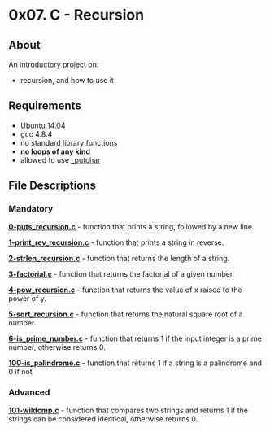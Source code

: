 # 0x07. C - Recursion
## About
An introductory project on:
- recursion, and how to use it
## Requirements
- Ubuntu 14.04
- gcc 4.8.4
- no standard library functions
- **no loops of any kind**
- allowed to use [_putchar](https://github.com/holbertonschool/_putchar.c/blob/master/_putchar.c)
## File Descriptions
### Mandatory
**[0-puts_recursion.c](0-puts_recursion.c)** - function that prints a string, followed by a new line.

**[1-print_rev_recursion.c](1-print_rev_recursion.c)** - function that prints a string in reverse.

**[2-strlen_recursion.c](2-strlen_recursion.c)** - function that returns the length of a string.

**[3-factorial.c](3-factorial.c)** - function that returns the factorial of a given number.

**[4-pow_recursion.c](4-pow_recursion.c)** - function that returns the value of x raised to the power of y.

**[5-sqrt_recursion.c](5-sqrt_recursion.c)** - function that returns the natural square root of a number.

**[6-is_prime_number.c](6-is_prime_number.c)** - function that returns 1 if the input integer is a prime number, otherwise returns 0.

**[100-is_palindrome.c](100-is_palindrome.c)** - function that returns 1 if a string is a palindrome and 0 if not

### Advanced
**[101-wildcmp.c](101-wildcmp.c)** - function that compares two strings and returns 1 if the strings can be considered identical, otherwise returns 0.

